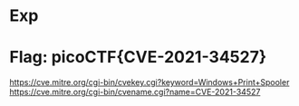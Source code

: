 # Exp

# Flag: picoCTF{CVE-2021-34527}

https://cve.mitre.org/cgi-bin/cvekey.cgi?keyword=Windows+Print+Spooler
https://cve.mitre.org/cgi-bin/cvename.cgi?name=CVE-2021-34527